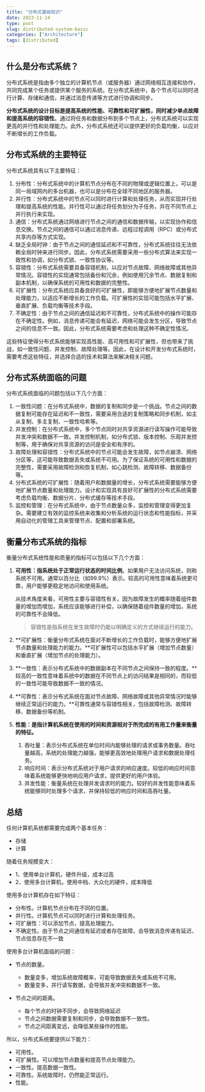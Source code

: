 ```yaml
---
title: "分布式基础知识"
date: 2023-11-14
type: post
slug: distributed-system-basic
categories: ["Architecture"]
tags: [distributed]
---
```


## 什么是分布式系统？

分布式系统是指由多个独立的计算机节点（或服务器）通过网络相互连接和协作，共同完成某个任务或提供某个服务的系统。在分布式系统中，各个节点可以同时进行计算、存储和通信，并通过消息传递等方式进行协调和同步。

**分布式系统的设计目标是提高系统的性能、可靠性和可扩展性，同时减少单点故障和提高系统的容错性**。通过将任务和数据分布到多个节点上，分布式系统可以实现更高的并行性和处理能力。此外，分布式系统还可以提供更好的负载均衡，以应对不断增长的工作负载。

## 分布式系统的主要特征

分布式系统具有以下主要特征：

1. 分布性：分布式系统中的计算机节点分布在不同的物理或逻辑位置上，可以是同一局域网内的多台机器，也可以是分布在全球不同地区的服务器。
2. 并行性：分布式系统中的节点可以同时进行计算和处理任务，从而实现并行处理和提高系统的性能。并行性可以通过将任务划分为子任务，并在不同节点上并行执行来实现。
3. 通信：分布式系统通过网络进行节点之间的通信和数据传输，以实现协作和信息交换。节点之间的通信可以通过消息传递、远程过程调用（RPC）或分布式共享内存等方式实现。
4. 缺乏全局时钟：由于节点之间的通信延迟和不可靠性，分布式系统往往无法依赖全局时钟来进行同步。因此，分布式系统需要采用一些分布式算法来实现一致性和协调，如分布式锁、一致性协议等。
5. 容错性：分布式系统需要具备容错机制，以应对节点故障、网络故障或其他异常情况。容错性的实现通常包括备份和冗余，例如使用冗余节点、数据复制和副本机制，以确保系统的可用性和数据的完整性。
6. 可扩展性：分布式系统应具备良好的可扩展性，即能够方便地扩展节点数量和处理能力，以适应不断增长的工作负载。可扩展性的实现可能包括水平扩展、垂直扩展、负载均衡等技术手段。
7. 不确定性：由于节点之间的通信延迟和不可靠性，分布式系统中的操作可能存在不确定性。例如，消息传递可能会有延迟，网络可能会发生分区，导致节点之间的信息不一致。因此，分布式系统需要考虑和处理这种不确定性情况。

这些特征使得分布式系统能够实现高性能、高可用性和可扩展性，但也带来了挑战，如一致性问题、并发控制、故障处理等。因此，在设计和开发分布式系统时，需要考虑这些特征，并选择合适的技术和算法来解决相关问题。

## 分布式系统面临的问题

分布式系统面临的问题包括以下几个方面：

1. 一致性问题：在分布式系统中，数据的复制和同步是一个挑战。节点之间的数据复制可能存在延迟和不一致性，需要采用合适的复制策略和同步机制，如主从复制、多主复制、一致性哈希等。
2. 并发控制：在分布式系统中，多个节点同时对共享资源进行读写操作可能导致并发冲突和数据不一致。并发控制机制，如分布式锁、版本控制、乐观并发控制等，用于确保对共享资源的访问是安全和有序的。
3. 故障处理和容错性：分布式系统中的节点可能会发生故障，如节点崩溃、网络分区等，这可能导致数据丢失或系统不可用。为了保证系统的可用性和数据的完整性，需要采用故障检测和恢复机制，如心跳检测、故障转移、数据备份等。
4. 分布式系统的可扩展性：随着用户和数据量的增长，分布式系统需要能够方便地扩展节点数量和处理能力。设计和实现具有良好可扩展性的分布式系统需要考虑负载均衡、数据分片、分布式缓存等技术手段。
5. 监控和管理：在分布式系统中，由于节点数量众多，监控和管理变得更加复杂。需要建立有效的监控系统来收集和分析系统的运行状态和性能指标，并采用自动化的管理工具来管理节点、配置和部署系统。

## 衡量分布式系统的指标

衡量分布式系统性能和质量的指标可以包括以下几个方面：

1. **可用性：指系统处于正常运行状态的时间比例**。如果用户无法访问系统，则称系统不可用。通常以百分比（如99.9%）表示。较高的可用性意味着系统更可靠，用户能够更稳定地访问和使用系统。

   从技术角度来看，可用性主要与容错性有关。因为故障发生的概率随着组件数量的增加而增加，系统应该能够进行补偿，以确保随着组件数量的增加，系统的可靠性不会降低。

   > 容错性是指系统在发生故障时仍能以明确定义的方式继续运行的能力。

2. **可扩展性：衡量分布式系统在面对不断增长的工作负载时，能够方便地扩展节点数量和处理能力的能力。**可扩展性可以包括水平扩展（增加节点数量）和垂直扩展（增加节点的处理能力）。

3. **一致性：表示分布式系统中的数据副本在不同节点之间保持一致的程度。**较高的一致性意味着系统中的数据在不同节点上的访问结果是相同的，而较低的一致性可能导致数据不一致的情况。

4. **可靠性：表示分布式系统在面对节点故障、网络故障或其他异常情况时能够继续正常运行的能力。**可靠性通常与容错性相关，包括故障检测、故障转移、数据备份等机制。

5. **性能：是指计算机系统在使用的时间和资源相对于所完成的有用工作量来衡量的特征。**

   1. 吞吐量：表示分布式系统在单位时间内能够处理的请求或事务数量。吞吐量越高，系统的处理能力越强，能够更高效地处理用户请求和数据处理任务。
   2. 响应时间：表示分布式系统对于用户请求的响应速度。较低的响应时间意味着系统能够更快地响应用户请求，提供更好的用户体验。
   3. 并发性能：衡量系统在处理并发请求时的能力。较好的并发性能意味着系统能够同时处理多个请求，并保持较低的响应时间和高吞吐量。



## 总结

任何计算机系统都需要完成两个基本任务：

- 存储
- 计算

随着任务规模变大：

- 1、使用单台计算机，硬件升级，成本过高
- 2、使用多台计算机，使用中档、大众化的硬件，成本降低

使用多台计算机存在如下特征：

- 分布性。计算机节点分布在不同的位置。
- 并行性。计算机节点可以同时进行计算和处理任务。
- 可扩展性：可以添加节点，提高处理能力。
- 不确定性。由于节点之间通信有延迟或者存在故障，会导致消息传递有延迟、节点信息存在不一致

使用多台计算机面临的问题：

- 节点的数量。
  - 数量变多，增加系统故障概率，可能导致数据丢失或系统不可用。
  - 数量变多，并行读写数据，会导致并发冲突和数据不一致。

- 节点之间的距离。
  - 每个节点的时钟不同步，会导致网络延迟
  - 节点之间数据需要复制和同步，会导致数据不一致性。
  - 节点之间距离变远，会降低某些操作的性能。

所以，分布式系统要提供以下能力：

- 可用性。
- 可扩展性。可以增加节点数量和提高节点处理能力。
- 一致性。提高数据一致性。
- 可靠性。系统故障时，仍然能正常运行。
- 性能。
